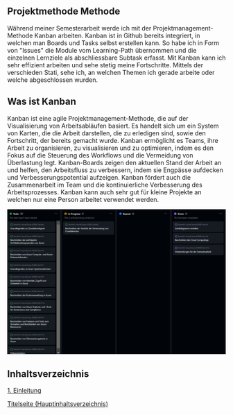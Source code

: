 ## Projektmethode Methode

Während meiner Semesterarbeit werde ich mit der Projektmanagement-Methode Kanban arbeiten. Kanban ist in Github bereits integriert, in welchen man Boards und Tasks selbst erstellen kann. So habe ich in Form von "Issues" die Module vom Learning-Path übernommen und die einzelnen Lernziele als abschliessbare Subtask erfasst. Mit Kanban kann ich sehr effizient arbeiten und sehe stetig meine Fortschritte. Mittels der verschieden Stati, sehe ich, an welchen Themen ich gerade arbeite oder welche abgeschlossen wurden.


## Was ist Kanban

Kanban ist eine agile Projektmanagement-Methode, die auf der Visualisierung von Arbeitsabläufen basiert. Es handelt sich um ein System von Karten, die die Arbeit darstellen, die zu erledigen sind, sowie den Fortschritt, der bereits gemacht wurde. Kanban ermöglicht es Teams, ihre Arbeit zu organisieren, zu visualisieren und zu optimieren, indem es den Fokus auf die Steuerung des Workflows und die Vermeidung von Überlastung legt. Kanban-Boards zeigen den aktuellen Stand der Arbeit an und helfen, den Arbeitsfluss zu verbessern, indem sie Engpässe aufdecken und Verbesserungspotential aufzeigen. Kanban fördert auch die Zusammenarbeit im Team und die kontinuierliche Verbesserung des Arbeitsprozesses.
Kanban kann auch sehr gut für kleine Projekte an welchen nur eine Person arbeitet verwendet werden.

![Kanban](../ressources/Kanban_Screenshot.png)

## Inhaltsverzeichnis

[1. Einleitung](./README.md)

[Titelseite (Hauptinhaltsverzeichnis)](../README.md)
